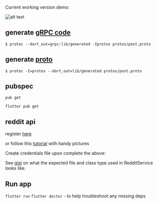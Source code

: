 Current working version demo:

![alt text](https://im2.ezgif.com/tmp/ezgif-2-7441eb611db3.gif)

## generate [gRPC code](https://grpc.io/docs/quickstart/dart/)

`$ protoc --dart_out=grpc:lib/generated -Iprotos protos/post.proto`

## generate [proto](https://developers.google.com/protocol-buffers/docs/darttutorial)

`$ protoc -I=protos --dart_out=lib/generated protos/post.proto`

## pubspec

`pub get`

`flutter pub get`

## reddit api

register [here](https://docs.google.com/forms/d/e/1FAIpQLSezNdDNK1-P8mspSbmtC2r86Ee9ZRbC66u929cG2GX0T9UMyw/viewform)

or follow this [tutorial](http://www.storybench.org/how-to-scrape-reddit-with-python/) with handy pictures

Create credentials file upon complete the above:

See [gist](https://gist.github.com/schen22/0f73071eb51df7898ee75db1ae01f066) on what the expected file and class type used in RedditService looks like.

## Run app

`flutter run` 
`flutter doctor` - to help troubleshoot any missing deps
